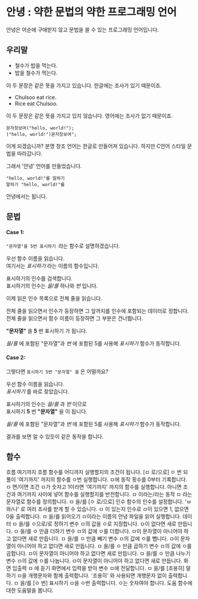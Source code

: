 # 안녕 : 약한 문법의 약한 프로그래밍 언어
안녕은 어순에 구애받지 않고 문법을 쓸 수 있는 프로그래밍 언어입니다.

## 우리말
 * 철수가 밥을 먹는다.
 * 밥을 철수가 먹는다.  

이 두 문장은 같은 뜻을 가지고 있습니다. 한글에는 조사가 있기 때문이죠.

 * Chulsoo eat rice.
 * Rice eat Chulsoo.  

이 두 문장은 같은 뜻을 가지고 있지 않습니다. 영어에는 조사가 없기 때문이죠.

```창조
문자창보여("hello, world!");
("hello, world!")문자창보여";
```

이게 되겠습니까? 
분명 창조 언어는 한글로 만들어져 있습니다. 하지만 C언어 스타일 문법을 따라갑니다.

그래서 '안녕' 언어를 만들었습니다.

```안녕
"hello, world!"를 말하기
말하기 "hello, world!"를
```

안녕에서는 됩니다.

## 문법

#### Case 1:
```"문자열"을 5번 표시하기 ```라는 함수로 설명하겠습니다.

우선 함수 이름을 읽습니다.  
여기서는 _표시하기_ 라는 이름의 함수입니다.

표시하기의 인수를 검색합니다.  
표시하기의 인수는 _을/를_ 하나와 _번_ 입니다.

이제 읽은 인수 목록으로 전체 줄을 읽습니다.

전체 줄을 읽으면서 인수가 등장하면 그 앞까지를 인수에 포함되는 데이터로 정합니다.  
전체 줄을 읽으면서 함수 이름이 등장하면 그 부분은 건너뜁니다.

__"문자열"__ 을 __5__ 번 표시하기 가 됩니다.

_을/를_ 에 포함된 "문자열"과 _번_ 에 포함된 5를 사용해 *표시하기* 함수가 동작합니다.

#### Case 2:

그렇다면 ```표시하기 5번 "문자열" 을``` 은 어떨까요?

우선 함수 이름을 읽습니다.  
_표시하기_ 를 바로 찾았습니다.

표시하기의 인수는 _을/를_ 과 _번_ 이므로  
표시하기 __5__ 번 __"문자열"__ 을 이 됩니다.

_을/를_ 에 포함된 "문자열"과 _번_ 에 포함된 5를 사용해 *표시하기* 함수가 동작합니다.

결과를 보면 알 수 있듯이 같은 동작을 합니다.

## 함수


흐름
여기까지                     흐름 함수를 어디까지 실행할지의 조건이 됩니다.
[ㅁ 로/으로] ㅇ 번 되풀이     '여기까지' 까지의 함수를 ㅇ번 실행합니다. ㅁ에 동작 횟수를 0부터 기록합니다.
ㅁ 면/이면 조건              ㅁ가 숫자고 1이라면 '여기까지' 까지의 함수를 실행합니다.
아니면                       조건과 여기까지 사이에 넣어 함수를 실행할지를 반전합니다.
ㅁ 이라는/라는 동작           ㅁ 라는 문자열로 함수를 정의합니다.
ㅁ 을/를 [ㅇ 로/으로] 인수    함수의 인수를 설정합니다. 'ㅂ 와/나' 로 여러 조사를 받게 할 수 있습니다.
ㅁ 이 있는지                 인수로 ㅁ이 있으면 1, 없으면 0을 출력합니다.
ㅁ 을/를 읽어오기            ㅁ이라는 이름의 안녕 파일을 읽어 실행합니다.
데이터
ㅁ 을/를 ㅇ으로/로 정하기    변수 ㅁ의 값을 ㅇ로 지정합니다. ㅁ이 없다면 새로 만듭니다.
ㅁ 을/를 ㅇ 만큼 더하기      변수 ㅁ의 값에 ㅇ를 더합니다. ㅁ이 문자열이 아니어야 하고 없다면 새로 만듭니다.
ㅁ 을/를 ㅇ 만큼 빼기        변수 ㅁ의 값에 ㅇ를 뺍니다. ㅁ이 문자열이 아니어야 하고 없다면 새로 만듭니다.
ㅁ 을/를 ㅇ 만큼 곱하기      변수 ㅁ의 값에 ㅇ를 곱합니다. ㅁ이 문자열이 아니어야 하고 없다면 새로 만듭니다.
ㅁ 을/를 ㅇ 만큼 나누기      변수 ㅁ의  값에 ㅇ를 나눕니다. ㅁ이 문자열이 아니어야 하고 없다면 새로 만듭니다.
화면 입출력
ㅁ 에 듣기                  화면에서 입력을 받아 변수 ㅁ에 전달합니다.
ㅁ 을/를 [조용히] 말하기    ㅁ을 개행문자와 함께 출력합니다. '조용히' 와 사용되면 개행문자 없이 출력합니다.
ㅁ 을/를 [ㅇ 번] 표시하기   ㅁ을 ㅇ번 출력합니다. ㅇ는 숫자여야 합니다.
도움                       함수에 대한 도움말을 봅니다.
    